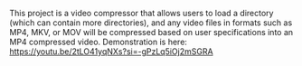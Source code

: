 This project is a video compressor that allows users to load a directory (which can contain more directories), and any video files in formats such as MP4, MKV, or MOV will be compressed based on user specifications into an MP4 compressed video.
Demonstration is here:
https://youtu.be/2tLO41yqNXs?si=-gPzLq5iOj2mSGRA
